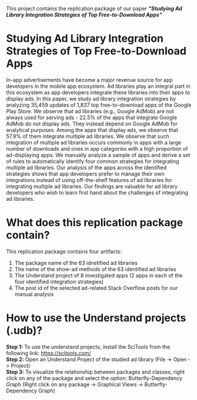 This project contains the replication package of our paper _**"Studying Ad Library Integration Strategies of Top Free-to-Download Apps"**_

# Studying Ad Library Integration Strategies of Top Free-to-Download Apps

In-app advertisements have become a major revenue source for app developers in the mobile app ecosystem. 
Ad libraries play an integral part in this ecosystem as app developers integrate these libraries into their apps to display ads. In this paper, we study ad library integration strategies by analyzing 35,459 updates of 1,837 top free-to-download apps of the Google Play Store. We observe that ad libraries (e.g., Google AdMob) are not always used for serving ads - 22.5% of the apps that integrate Google AdMob do not display ads. They instead depend on Google AdMob for analytical purposes. Among the apps that display ads, we observe that 57.9% of them integrate multiple ad libraries. We observe that such integration of multiple ad libraries occurs commonly in apps with a large number of downloads and ones in app categories with a high proportion of ad-displaying apps. We manually analyze a sample of apps and derive a set of rules to automatically identify four common strategies for integrating multiple ad libraries. Our analysis of the apps across the identified strategies shows that app developers prefer to manage their own integrations instead of using off-the-shelf features of ad libraries for integrating multiple ad libraries. Our findings are valuable for ad library developers who wish to learn first hand about the challenges of integrating ad libraries.

# What does this replication package contain?

This replication package contains four artifacts:

1. The package name of the 63 idnetified ad libraries
2. The name of the show-ad methods of the 63 identified ad libraries
3. The Understand project of 8 investigated apps (2 apps in each of the four identified integration strategies)
4. The post id of the selected ad-related Stack Overflow posts for our manual analysis 

# How to use the Understand projects (.udb)?
**Step 1:** To use the understand projects, install the SciTools from the following link: https://scitools.com/ </br>
**Step 2:** Open an Understand Project of the studied ad library (File -> Open -> Project)</br>
**Step 3:** To visualize the relationship between packages and classes, right click on any of the package and select the option: Butterfly-Dependency Graph (Right click on any package -> Graphical Views -> Butterfly-Dependency Graph)
